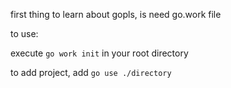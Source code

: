 

first thing to learn about gopls, is need go.work file

to use:

execute
`go work init`
in your root directory

to add project, add
`go use ./directory`